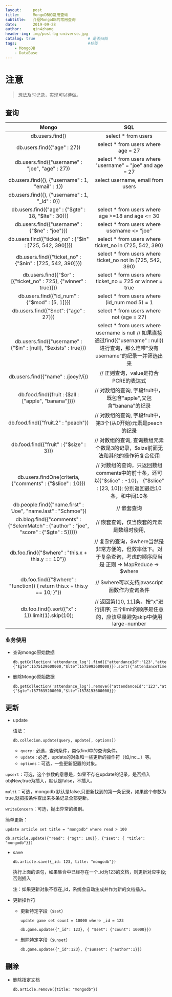 ```yaml
---
layout:     post
title:      MongoDB的常用查询
subtitle:   介绍MongoDB的常用查询
date:       2019-09-28
author:     qin4zhang
header-img: img/post-bg-universe.jpg 
catalog: true 						# 是否归档
tags:								#标签
    - MongoDB
    - DataBase
---
```

# 注意
> 想法及时记录，实现可以待做。


## 查询

|                            Mongo                             |                             SQL                              |
| :----------------------------------------------------------: | :----------------------------------------------------------: |
|                       db.users.find()                        |                     select * from users                      |
|                 db.users.find({"age" : 27})                  |              select * from users where age = 27              |
|       db.users.find({"username" : "joe", "age" : 27})        |  select * from users where "username" = "joe" and age = 27   |
|       db.users.find({}, {"username" : 1, "email" : 1})       |              select username, email from users               |
|        db.users.find({}, {"username" : 1, "_id" : 0})        |                                                              |
|     db.users.find({"age" : {"\$gte" : 18, "$lte" : 30}})     |       select * from users where age >=18 and age <= 30       |
|        db.users.find({"username" : {"$ne" : "joe"}})         |         select * from users where username <> "joe"          |
|   db.users.find({"ticket_no" : {"$in" : [725, 542, 390]}})   |    select * from users where ticket_no in (725, 542, 390)    |
|  db.users.find({"ticket_no" : {"$nin" : [725, 542, 390]}})   |  select * from users where ticket_no not in (725, 542, 390)  |
| db.users.find({"$or" : [{"ticket_no" : 725}, {"winner" : true}]}) |  select * form users where ticket_no = 725 or winner = true  |
|        db.users.find({"id_num" : {"$mod" : [5, 1]}})         |         select * from users where (id_num mod 5) = 1         |
|            db.users.find({"$not": {"age" : 27}})             |           select * from users where not (age = 27)           |
| db.users.find({"username" : {"\$in" : [null], "$exists" : true}}) | select * from users where username is null // 如果直接通过find({"username" : null})进行查询，那么连带"没有username"的纪录一并筛选出来 |
|              db.users.find({"name" : /joey?/i})              |             // 正则查询，value是符合PCRE的表达式             |
|     db.food.find({fruit : {$all : ["apple", "banana"]}})     | // 对数组的查询, 字段fruit中，既包含"apple",又包含"banana"的纪录 |
|             db.food.find({"fruit.2" : "peach"})              | // 对数组的查询, 字段fruit中，第3个(从0开始)元素是peach的纪录 |
|           db.food.find({"fruit" : {"\$size" : 3}})           | // 对数组的查询, 查询数组元素个数是3的记录，$size前面无法和其他的操作符复合使用 |
| db.users.findOne(criteria, {"comments" : {"\$slice" : 10}})  | // 对数组的查询，只返回数组comments中的前十条，还可以{"\$slice" : -10}， {"\$slice" : [23, 10]}; 分别返回最后10条，和中间10条 |
| db.people.find({"name.first" : "Joe", "name.last" : "Schmoe"}) |                         // 嵌套查询                          |
| db.blog.find({"comments" : {"\$elemMatch" : {"author" : "joe", "score" : {"\$gte" : 5}}}}) |           // 嵌套查询，仅当嵌套的元素是数组时使用,           |
|      db.foo.find({"\$where" : "this.x + this.y == 10"})      | // 复杂的查询，\$where当然是非常方便的，但效率低下。对于复杂查询，考虑的顺序应当是 正则 -> MapReduce -> $where |
| db.foo.find({"$where" : "function() { return this.x + this.y == 10; }"}) |         // $where可以支持javascript函数作为查询条件          |
|       db.foo.find().sort({"x" : 1}).limit(1).skip(10);       | // 返回第(10, 11]条，按"x"进行排序; 三个limit的顺序是任意的，应该尽量避免skip中使用large-number |



### 业务使用

- 查询mongo原始数据

  ```
  db.getCollection('attendance_log').find({"attendanceId":'123',"attendanceTime":{"$gte":1575129600000,"$lte":1575993600000}}).sort({"attendanceTime":1})
  ```

- 删除Mongo原始数据

  ```Mongo
  db.getCollection('attendance_log').remove({"attendanceId":'123',"attendanceTime":{"$gte":1577635200000,"$lte":1578153600000}})
  ```

  

## 更新

- update

  语法：

  ```
  db.collecion.update(query, update[, options])
  ```

  - `query` : 必选，查询条件，类似find中的查询条件。
  - `update` : 必选，update的对象和一些更新的操作符（如$,$inc...）等。
  - `options`：可选，一些更新配置的对象。

`upsert`：可选，这个参数的意思是，如果不存在update的记录，是否插入objNew,true为插入，默认是false，不插入。

`multi`：可选，mongodb 默认是false,只更新找到的第一条记录，如果这个参数为true,就把按条件查出来多条记录全部更新。

`writeConcern`：可选，抛出异常的级别。

简单更新：

```
update article set title = "mongodb" where read > 100

db.article.update({"read": {"$gt": 100}}, {"$set": { "title": "mongodb"}})
```

- save

  ```
  db.article.save({_id: 123, title: "mongodb"})
  ```

  执行上面的语句，如果集合中已经存在一个_id为123的文档，则更新对应字段;否则插入

  注：如果更新对象不存在_id，系统会自动生成并作为新的文档插入。

- 更新操作符

  - 更新特定字段（`$set`）

    ```
    update game set count = 10000 where _id = 123
    
    db.game.update({"_id": 123}, { "$set": {"count": 10000}})
    ```

  - 删除特定字段（`$unset`）

    ```
    db.game.update({"_id":123}, {"$unset": {"author":1}})
    ```

    

## 删除

- 删除指定文档

  ```
  db.article.remove({title: "mongodb"})
  ```


